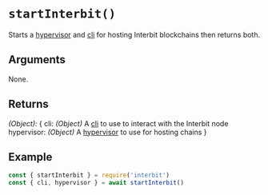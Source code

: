 # `startInterbit()`

Starts a [hypervisor](../../key-concepts/README.md#hypervisor) and
[cli](../interbit-core/cli/README.md) for hosting Interbit blockchains
then returns both.


## Arguments

None.


## Returns

*(Object)*: {
  cli: *(Object)* A [cli](../interbit-core/cli/README.md) to use to
  interact with the Interbit node
  hypervisor: *(Object)* A
  [hypervisor](../interbit-core/hypervisor/README.md) to use for hosting
  chains
}


## Example

```js
const { startInterbit } = require('interbit')
const { cli, hypervisor } = await startInterbit()
```
